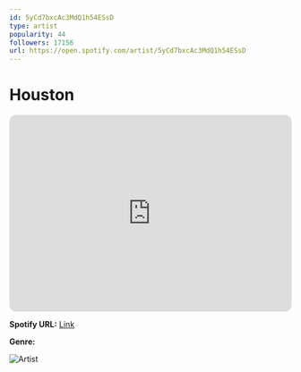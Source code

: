 ```yaml
---
id: 5yCd7bxcAc3MdQ1h54ESsD
type: artist
popularity: 44
followers: 17156
url: https://open.spotify.com/artist/5yCd7bxcAc3MdQ1h54ESsD
---
```

# Houston

<iframe style="border-radius:12px" src="https://open.spotify.com/embed/artist/5yCd7bxcAc3MdQ1h54ESsD" width="100%" height="352" frameBorder="0" allowfullscreen="" allow="autoplay; clipboard-write; encrypted-media; fullscreen; picture-in-picture" loading="lazy"></iframe>

**Spotify URL:** [Link](https://open.spotify.com/artist/5yCd7bxcAc3MdQ1h54ESsD)

**Genre:** 

![Artist](https://i.scdn.co/image/ab67616d0000b273f4000cf25c840e625010f703)

